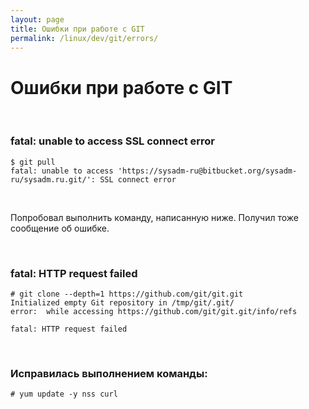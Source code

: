 ```yaml
---
layout: page
title: Ошибки при работе с GIT
permalink: /linux/dev/git/errors/
---
```



# Ошибки при работе с GIT



<br/>

### fatal: unable to access SSL connect error

    $ git pull
    fatal: unable to access 'https://sysadm-ru@bitbucket.org/sysadm-ru/sysadm.ru.git/': SSL connect error


<br/>

Попробовал выполнить команду, написанную ниже. Получил тоже сообщение об ошибке.

<br/>

### fatal: HTTP request failed

    # git clone --depth=1 https://github.com/git/git.git
    Initialized empty Git repository in /tmp/git/.git/
    error:  while accessing https://github.com/git/git.git/info/refs

    fatal: HTTP request failed

<br/>

### Исправилась выполнением команды:

    # yum update -y nss curl






